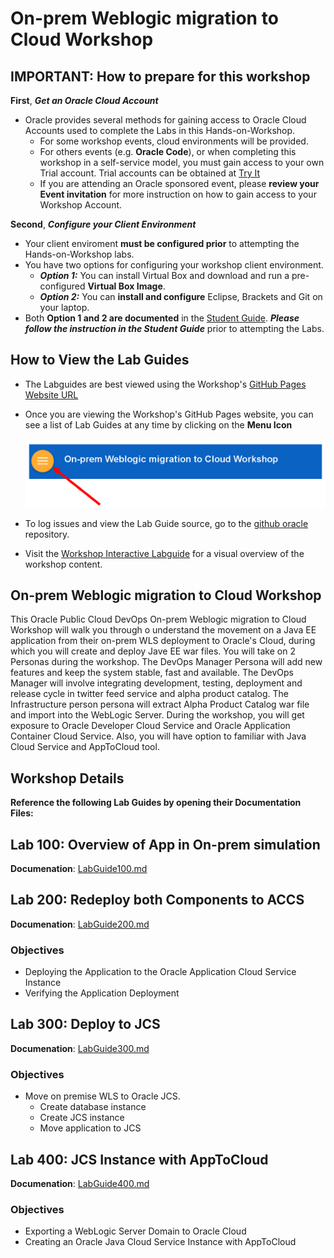# On-prem Weblogic migration to Cloud Workshop

## IMPORTANT: How to prepare for this workshop

**First**, ***Get an Oracle Cloud Account***
- Oracle provides several methods for gaining access to Oracle Cloud Accounts used to complete the Labs in this Hands-on-Workshop.
    - For some workshop events, cloud environments will be provided.
    - For others events (e.g. **Oracle Code**), or when completing this workshop in a self-service model, you must gain access to your own Trial account. Trial accounts can be obtained at [Try It](http://cloud.oracle.com/tryit)
    - If you are attending an Oracle sponsored event, please **review your Event invitation** for more instruction on how to gain access to your Workshop Account.

**Second**, ***Configure your Client Environment***
- Your client enviroment **must be configured prior** to attempting the Hands-on-Workshop labs.
- You have two options for configuring your workshop client environment.
     - ***Option 1:*** You can install Virtual Box and download and run a pre-configured **Virtual Box Image**.
     - ***Option 2:*** You can **install and configure** Eclipse, Brackets and Git on your laptop.
- Both **Option 1 and 2 are documented** in the [Student Guide](StudentGuide.md). ***Please follow the instruction in the Student Guide*** prior to attempting the Labs.

## How to View the Lab Guides

- The Labguides are best viewed using the Workshop's [GitHub Pages Website URL](https://derekoneil.github.io/cloud-native-devops-workshop/microservices)

- Once you are viewing the Workshop's GitHub Pages website, you can see a list of Lab Guides at any time by clicking on the **Menu Icon**

    ![](images/WorkshopMenu.png)  

- To log issues and view the Lab Guide source, go to the [github oracle](https://github.com/derekoneil/cloud-native-devops-workshop/tree/master/microservices) repository.

- Visit the [Workshop Interactive Labguide](http://launch.oracle.com/?cloudnative) for a visual overview of the workshop content.

## On-prem Weblogic migration to Cloud Workshop

This Oracle Public Cloud DevOps On-prem Weblogic migration to Cloud Workshop will walk you through o understand the movement on a Java EE application from their on-prem WLS deployment to Oracle's Cloud, during which you will create and deploy Jave EE war files. You will take on 2 Personas during the workshop. The DevOps Manager Persona will add new features and keep the system stable, fast and available. The DevOps Manager will involve integrating development, testing, deployment and release cycle in twitter feed service and alpha product catalog. The Infrastructure person persona will extract Alpha Product Catalog war file and import into the WebLogic Server. During the workshop, you will get exposure to Oracle Developer Cloud Service and Oracle Application Container Cloud Service. Also, you will have option to familiar with Java Cloud Service and AppToCloud tool.

## Workshop Details

**Reference the following Lab Guides by opening their Documentation Files:**

## Lab 100: Overview of App in On-prem simulation

**Documenation**: [LabGuide100.md](LabGuide100.md)

## Lab 200: Redeploy both Components to ACCS

**Documenation**: [LabGuide200.md](LabGuide200.md)

### Objectives

- Deploying the Application to the Oracle Application Cloud Service Instance
- Verifying the Application Deployment

## Lab 300: Deploy to JCS

**Documenation**: [LabGuide300.md](LabGuide300.md)

### Objectives

- Move on premise WLS to Oracle JCS.
  - Create database instance
  - Create JCS instance
  - Move application to JCS

## Lab 400: JCS Instance with AppToCloud

**Documenation**: [LabGuide400.md](LabGuide400.md)

### Objectives

- Exporting a WebLogic Server Domain to Oracle Cloud
- Creating an Oracle Java Cloud Service Instance with AppToCloud
